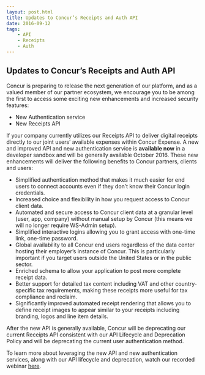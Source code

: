 ```yaml
---
layout: post.html
title: Updates to Concur’s Receipts and Auth API
date: 2016-09-12
tags:
    - API
    - Receipts
    - Auth
---
```



## Updates to Concur’s Receipts and Auth API

Concur is preparing to release the next generation of our platform, and as a valued member of our partner ecosystem, we encourage you to be among the first to access some exciting new enhancements and increased security features:  

+ New Authentication service 
+ New Receipts API  

If your company currently utilizes our Receipts API to deliver digital receipts directly to our joint users’ available expenses within Concur Expense. A new and improved API and new authentication service is **available now** in a developer sandbox and will be generally available October 2016. These new enhancements will deliver the following benefits to Concur partners, clients and users:  

+ Simplified authentication method that makes it much easier for end users to connect accounts even if they don’t know their Concur login credentials.
+ Increased choice and flexibility in how you request access to Concur client data. 
+ Automated and secure access to Concur client data at a granular level (user, app, company) without manual setup by Concur (this means we will no longer require WS-Admin setup).
+ Simplified interactive logins allowing you to grant access with one-time link, one-time password.
+ Global availability to all Concur end users regardless of the data center hosting their employer’s instance of Concur. This is particularly important if you target users outside the United States or in the public sector.
+ Enriched schema to allow your application to post more complete receipt data.
+ Better support for detailed tax content including VAT and other country-specific tax requirements, making these receipts more useful for tax compliance and reclaim.
+ Significantly improved automated receipt rendering that allows you to define receipt images to appear similar to your receipts including branding, logos and line item details.  

After the new API is generally available, Concur will be deprecating our current Receipts API consistent with our API Lifecycle and Deprecation Policy and will be deprecating the current user authentication method.  

To learn more about leveraging the new API and new authentication services, along with our API lifecycle and deprecation, watch our recorded webinar [here](https://concur.webex.com/ec3000/eventcenter/recording/recordAction.do?theAction=poprecord&siteurl=concur&entappname=url3000&internalRecordTicket=4832534b00000002fa91c2fb482322e75f7f7429c616d980ef26fe44b4aa1a9b06fadd45a692ae45&renewticket=0&isurlact=true&format=short&rnd=4840420241&RCID=7721e58bf44a43f1a962e47def439bc1&rID=102277217&needFilter=false&recordID=102277217&apiname=lsr.php&AT=pb&actappname=ec3000&&SP=EC&entactname=%2FnbrRecordingURL.do&actname=%2Feventcenter%2Fframe%2Fg.do).

